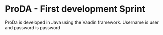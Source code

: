 # ProDA - First development Sprint

ProDa is developed in Java using the Vaadin framework.
Username is user and password is password

